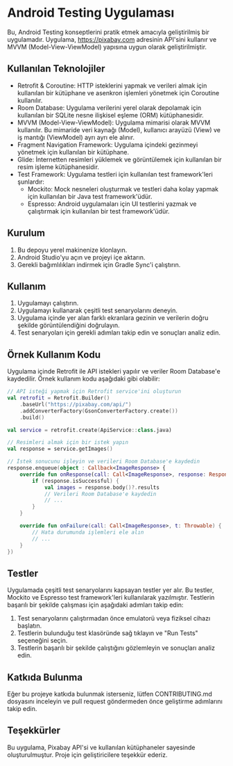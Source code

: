 # Android Testing Uygulaması

Bu, Android Testing konseptlerini pratik etmek amacıyla geliştirilmiş bir uygulamadır. Uygulama, https://pixabay.com adresinin API'sini kullanır ve MVVM (Model-View-ViewModel) yapısına uygun olarak geliştirilmiştir.

## Kullanılan Teknolojiler

- Retrofit & Coroutine: HTTP isteklerini yapmak ve verileri almak için kullanılan bir kütüphane ve asenkron işlemleri yönetmek için Coroutine kullanılır.
- Room Database: Uygulama verilerini yerel olarak depolamak için kullanılan bir SQLite nesne ilişkisel eşleme (ORM) kütüphanesidir.
- MVVM (Model-View-ViewModel): Uygulama mimarisi olarak MVVM kullanılır. Bu mimaride veri kaynağı (Model), kullanıcı arayüzü (View) ve iş mantığı (ViewModel) ayrı ayrı ele alınır.
- Fragment Navigation Framework: Uygulama içindeki gezinmeyi yönetmek için kullanılan bir kütüphane.
- Glide: İnternetten resimleri yüklemek ve görüntülemek için kullanılan bir resim işleme kütüphanesidir.
- Test Framework: Uygulama testleri için kullanılan test framework'leri şunlardır:
  - Mockito: Mock nesneleri oluşturmak ve testleri daha kolay yapmak için kullanılan bir Java test framework'üdür.
  - Espresso: Android uygulamaları için UI testlerini yazmak ve çalıştırmak için kullanılan bir test framework'üdür.

## Kurulum

1. Bu depoyu yerel makinenize klonlayın.
2. Android Studio'yu açın ve projeyi içe aktarın.
3. Gerekli bağımlılıkları indirmek için Gradle Sync'i çalıştırın.

## Kullanım

1. Uygulamayı çalıştırın.
2. Uygulamayı kullanarak çeşitli test senaryolarını deneyin.
3. Uygulama içinde yer alan farklı ekranlara gezinin ve verilerin doğru şekilde görüntülendiğini doğrulayın.
4. Test senaryoları için gerekli adımları takip edin ve sonuçları analiz edin.

## Örnek Kullanım Kodu

Uygulama içinde Retrofit ile API istekleri yapılır ve veriler Room Database'e kaydedilir. Örnek kullanım kodu aşağıdaki gibi olabilir:

```kotlin
// API isteği yapmak için Retrofit service'ini oluşturun
val retrofit = Retrofit.Builder()
    .baseUrl("https://pixabay.com/api/")
    .addConverterFactory(GsonConverterFactory.create())
    .build()

val service = retrofit.create(ApiService::class.java)

// Resimleri almak için bir istek yapın
val response = service.getImages()

// İstek sonucunu işleyin ve verileri Room Database'e kaydedin
response.enqueue(object : Callback<ImageResponse> {
    override fun onResponse(call: Call<ImageResponse>, response: Response<ImageResponse>) {
        if (response.isSuccessful) {
            val images = response.body()?.results
            // Verileri Room Database'e kaydedin
            // ...
        }
    }

    override fun onFailure(call: Call<ImageResponse>, t: Throwable) {
        // Hata durumunda işlemleri ele alın
        // ...
    }
})
```
## Testler
Uygulamada çeşitli test senaryolarını kapsayan testler yer alır. Bu testler, Mockito ve Espresso test framework'leri kullanılarak yazılmıştır. Testlerin başarılı bir şekilde çalışması için aşağıdaki adımları takip edin:

1. Test senaryolarını çalıştırmadan önce emulatorü veya fiziksel cihazı başlatın.
2. Testlerin bulunduğu test klasöründe sağ tıklayın ve "Run Tests" seçeneğini seçin.
3. Testlerin başarılı bir şekilde çalıştığını gözlemleyin ve sonuçları analiz edin.
## Katkıda Bulunma
Eğer bu projeye katkıda bulunmak isterseniz, lütfen CONTRIBUTING.md dosyasını inceleyin ve pull request göndermeden önce geliştirme adımlarını takip edin.

## Teşekkürler
Bu uygulama, Pixabay API'si ve kullanılan kütüphaneler sayesinde oluşturulmuştur. Proje için geliştiricilere teşekkür ederiz.
